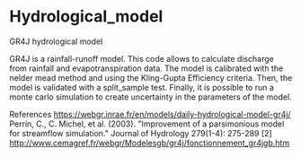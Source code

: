 # Hydrological_model
GR4J hydrological model

GR4J is a rainfall-runoff model. This code allows to calculate discharge from rainfall and evapotranspiration data. The model is calibrated with the nelder mead method and using the Kling-Gupta Efficiency criteria. 
Then, the model is validated with a split_sample test. Finally, it is possible to run a monte carlo simulation to create uncertainty in the parameters of the model.

References
https://webgr.inrae.fr/en/models/daily-hydrological-model-gr4j/
 Perrin, C., C. Michel, et al. (2003). "Improvement of a parsimonious model for streamflow simulation." Journal of Hydrology 279(1-4): 275-289 [2] http://www.cemagref.fr/webgr/Modelesgb/gr4j/fonctionnement_gr4jgb.htm
